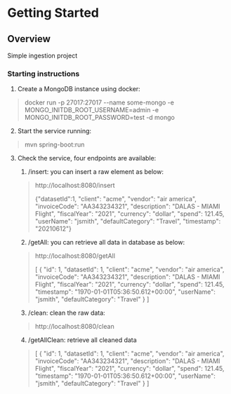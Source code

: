 # Getting Started

## Overview
Simple ingestion project

### Starting instructions

1. Create a MongoDB instance using docker: 

> docker run -p 27017:27017 --name some-mongo -e MONGO_INITDB_ROOT_USERNAME=admin -e MONGO_INITDB_ROOT_PASSWORD=test -d mongo

2. Start the service running: 

> mvn spring-boot:run

3. Check the service, four endpoints are available:

    1. /insert: you can insert a raw element as below:

    > http://localhost:8080/insert
    >
    > {"datasetId":1, "client": "acme", "vendor": "air america", "invoiceCode": "AA343234321", "description": "DALAS - MIAMI Flight", "fiscalYear": "2021", "currency": "dollar", "spend": 121.45, "userName": "jsmith", "defaultCategory": "Travel", "timestamp": "20210612"}

    2. /getAll: you can retrieve all data in database as below:
    
    > http://localhost:8080/getAll
    >
    > [
    >     {
    >         "id": 1,
    >         "datasetId": 1,
    >         "client": "acme",
    >         "vendor": "air america",
    >         "invoiceCode": "AA343234321",
    >         "description": "DALAS - MIAMI Flight",
    >         "fiscalYear": "2021",
    >         "currency": "dollar",
    >         "spend": 121.45,
    >         "timestamp": "1970-01-01T05:36:50.612+00:00",
    >         "userName": "jsmith",
    >         "defaultCategory": "Travel"
    >     }
    > ]

    3. /clean: clean the raw data:

    > http://localhost:8080/clean

    4. /getAllClean: retrieve all cleaned data

    >
    > [
    >     {
    >         "id": 1,
    >         "datasetId": 1,
    >         "client": "acme",
    >         "vendor": "air america",
    >         "invoiceCode": "AA343234321",
    >         "description": "DALAS - MIAMI Flight",
    >         "fiscalYear": "2021",
    >         "currency": "dollar",
    >         "spend": 121.45,
    >         "timestamp": "1970-01-01T05:36:50.612+00:00",
    >         "userName": "jsmith",
    >         "defaultCategory": "Travel"
    >     }
    > ]

